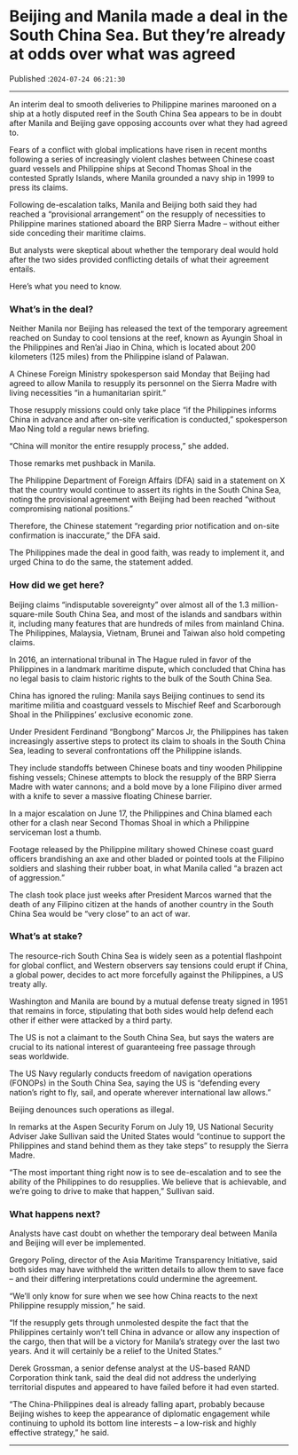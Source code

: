 # Beijing and Manila made a deal in the South China Sea. But they’re already at odds over what was agreed

Published :`2024-07-24 06:21:30`

---

An interim deal to smooth deliveries to Philippine marines marooned on a ship at a hotly disputed reef in the South China Sea appears to be in doubt after Manila and Beijing gave opposing accounts over what they had agreed to.

Fears of a conflict with global implications have risen in recent months following a series of increasingly violent clashes between Chinese coast guard vessels and Philippine ships at Second Thomas Shoal in the contested Spratly Islands, where Manila grounded a navy ship in 1999 to press its claims.

Following de-escalation talks, Manila and Beijing both said they had reached a “provisional arrangement” on the resupply of necessities to Philippine marines stationed aboard the BRP Sierra Madre – without either side conceding their maritime claims.

But analysts were skeptical about whether the temporary deal would hold after the two sides provided conflicting details of what their agreement entails.

Here’s what you need to know.

### What’s in the deal?

Neither Manila nor Beijing has released the text of the temporary agreement reached on Sunday to cool tensions at the reef, known as Ayungin Shoal in the Philippines and Ren’ai Jiao in China, which is located about 200 kilometers (125 miles) from the Philippine island of Palawan.

A Chinese Foreign Ministry spokesperson said Monday that Beijing had agreed to allow Manila to resupply its personnel on the Sierra Madre with living necessities “in a humanitarian spirit.”

Those resupply missions could only take place “if the Philippines informs China in advance and after on-site verification is conducted,” spokesperson Mao Ning told a regular news briefing.

“China will monitor the entire resupply process,” she added.

Those remarks met pushback in Manila.

The Philippine Department of Foreign Affairs (DFA) said in a statement on X that the country would continue to assert its rights in the South China Sea, noting the provisional agreement with Beijing had been reached “without compromising national positions.”

Therefore, the Chinese statement “regarding prior notification and on-site confirmation is inaccurate,” the DFA said.

The Philippines made the deal in good faith, was ready to implement it, and urged China to do the same, the statement added.

### How did we get here?

Beijing claims “indisputable sovereignty” over almost all of the 1.3 million-square-mile South China Sea, and most of the islands and sandbars within it, including many features that are hundreds of miles from mainland China. The Philippines, Malaysia, Vietnam, Brunei and Taiwan also hold competing claims.

In 2016, an international tribunal in The Hague ruled in favor of the Philippines in a landmark maritime dispute, which concluded that China has no legal basis to claim historic rights to the bulk of the South China Sea.

China has ignored the ruling: Manila says Beijing continues to send its maritime militia and coastguard vessels to Mischief Reef and Scarborough Shoal in the Philippines’ exclusive economic zone.

Under President Ferdinand “Bongbong” Marcos Jr, the Philippines has taken increasingly assertive steps to protect its claim to shoals in the South China Sea, leading to several confrontations off the Philippine islands.

They include standoffs between Chinese boats and tiny wooden Philippine fishing vessels; Chinese attempts to block the resupply of the BRP Sierra Madre with water cannons; and a bold move by a lone Filipino diver armed with a knife to sever a massive floating Chinese barrier.

In a major escalation on June 17, the Philippines and China blamed each other for a clash near Second Thomas Shoal in which a Philippine serviceman lost a thumb.

Footage released by the Philippine military showed Chinese coast guard officers brandishing an axe and other bladed or pointed tools at the Filipino soldiers and slashing their rubber boat, in what Manila called “a brazen act of aggression.”

The clash took place just weeks after President Marcos warned that the death of any Filipino citizen at the hands of another country in the South China Sea would be “very close” to an act of war.

### What’s at stake?

The resource-rich South China Sea is widely seen as a potential flashpoint for global conflict, and Western observers say tensions could erupt if China, a global power, decides to act more forcefully against the Philippines, a US treaty ally.

Washington and Manila are bound by a mutual defense treaty signed in 1951 that remains in force, stipulating that both sides would help defend each other if either were attacked by a third party.

The US is not a claimant to the South China Sea, but says the waters are crucial to its national interest of guaranteeing free passage through seas worldwide.

The US Navy regularly conducts freedom of navigation operations (FONOPs) in the South China Sea, saying the US is “defending every nation’s right to fly, sail, and operate wherever international law allows.”

Beijing denounces such operations as illegal.

In remarks at the Aspen Security Forum on July 19, US National Security Adviser Jake Sullivan said the United States would “continue to support the Philippines and stand behind them as they take steps” to resupply the Sierra Madre.

“The most important thing right now is to see de-escalation and to see the ability of the Philippines to do resupplies. We believe that is achievable, and we’re going to drive to make that happen,” Sullivan said.

### What happens next?

Analysts have cast doubt on whether the temporary deal between Manila and Beijing will ever be implemented.

Gregory Poling, director of the Asia Maritime Transparency Initiative, said both sides may have withheld the written details to allow them to save face – and their differing interpretations could undermine the agreement.

“We’ll only know for sure when we see how China reacts to the next Philippine resupply mission,” he said.

“If the resupply gets through unmolested despite the fact that the Philippines certainly won’t tell China in advance or allow any inspection of the cargo, then that will be a victory for Manila’s strategy over the last two years. And it will certainly be a relief to the United States.”

Derek Grossman, a senior defense analyst at the US-based RAND Corporation think tank, said the deal did not address the underlying territorial disputes and appeared to have failed before it had even started.

“The China-Philippines deal is already falling apart, probably because Beijing wishes to keep the appearance of diplomatic engagement while continuing to uphold its bottom line interests – a low-risk and highly effective strategy,” he said.

---

